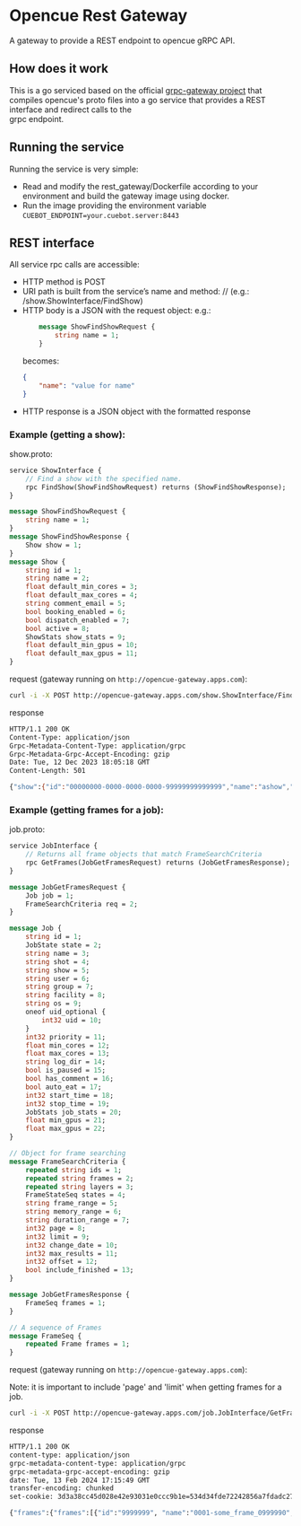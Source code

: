 # Opencue Rest Gateway

A gateway to provide a REST endpoint to opencue gRPC API.

## How does it work

This is a go serviced based on the official [grpc-gateway project](https://github.com/grpc-ecosystem/grpc-gateway) 
that compiles opencue's proto files into a go service that provides a REST interface and redirect calls to the  
grpc endpoint.

## Running the service

Running the service is very simple:
 * Read and modify the rest_gateway/Dockerfile according to your environment and build the gateway image using docker.
 * Run the image providing the environment variable `CUEBOT_ENDPOINT=your.cuebot.server:8443`

## REST interface

All service rpc calls are accessible:
 * HTTP method is POST
 * URI path is built from the service’s name and method: /<fully qualified service name>/<method name> (e.g.: /show.ShowInterface/FindShow)
 * HTTP body is a JSON with the request object: e.g.: 
    ```proto
        message ShowFindShowRequest {
            string name = 1;
        }
    ``` 
    becomes:
    ```json
    {
        "name": "value for name"
    }
    ```
 * HTTP response is a JSON object with the formatted response

### Example (getting a show):
show.proto:
```proto
service ShowInterface {
    // Find a show with the specified name.
    rpc FindShow(ShowFindShowRequest) returns (ShowFindShowResponse);
}

message ShowFindShowRequest {
    string name = 1;
}
message ShowFindShowResponse {
    Show show = 1;
}
message Show {
    string id = 1;
    string name = 2;
    float default_min_cores = 3;
    float default_max_cores = 4;
    string comment_email = 5;
    bool booking_enabled = 6;
    bool dispatch_enabled = 7;
    bool active = 8;
    ShowStats show_stats = 9;
    float default_min_gpus = 10;
    float default_max_gpus = 11;
}
```
request (gateway running on `http://opencue-gateway.apps.com`):
```bash
curl -i -X POST http://opencue-gateway.apps.com/show.ShowInterface/FindShow -d '{"name": "ashow"}`
```
response
```bash
HTTP/1.1 200 OK
Content-Type: application/json
Grpc-Metadata-Content-Type: application/grpc
Grpc-Metadata-Grpc-Accept-Encoding: gzip
Date: Tue, 12 Dec 2023 18:05:18 GMT
Content-Length: 501

{"show":{"id":"00000000-0000-0000-0000-99999999999999","name":"ashow","defaultMinCores":1,"defaultMaxCores":10,"commentEmail":"middle-tier@imageworks.com","bookingEnabled":true,"dispatchEnabled":true,"active":true,"showStats":{"runningFrames":75,"deadFrames":14,"pendingFrames":1814,"pendingJobs":175,"createdJobCount":"2353643","createdFrameCount":"10344702","renderedFrameCount":"9733366","failedFrameCount":"1096394","reservedCores":252,"reservedGpus":0},"defaultMinGpus":100,"defaultMaxGpus":100000}}
```

### Example (getting frames for a job):
job.proto:
```proto
service JobInterface {
    // Returns all frame objects that match FrameSearchCriteria
    rpc GetFrames(JobGetFramesRequest) returns (JobGetFramesResponse);
}

message JobGetFramesRequest {
    Job job = 1;
    FrameSearchCriteria req = 2;
}

message Job {
    string id = 1;
    JobState state = 2;
    string name = 3;
    string shot = 4;
    string show = 5;
    string user = 6;
    string group = 7;
    string facility = 8;
    string os = 9;
    oneof uid_optional {
        int32 uid = 10;
    }
    int32 priority = 11;
    float min_cores = 12;
    float max_cores = 13;
    string log_dir = 14;
    bool is_paused = 15;
    bool has_comment = 16;
    bool auto_eat = 17;
    int32 start_time = 18;
    int32 stop_time = 19;
    JobStats job_stats = 20;
    float min_gpus = 21;
    float max_gpus = 22;
}

// Object for frame searching
message FrameSearchCriteria {
    repeated string ids = 1;
    repeated string frames = 2;
    repeated string layers = 3;
    FrameStateSeq states = 4;
    string frame_range = 5;
    string memory_range = 6;
    string duration_range = 7;
    int32 page = 8;
    int32 limit = 9;
    int32 change_date = 10;
    int32 max_results = 11;
    int32 offset = 12;
    bool include_finished = 13;
}

message JobGetFramesResponse {
    FrameSeq frames = 1;
}

// A sequence of Frames
message FrameSeq {
    repeated Frame frames = 1;
}
```
request (gateway running on `http://opencue-gateway.apps.com`):

Note: it is important to include 'page' and 'limit' when getting frames for a job.
```bash
curl -i -X POST http://opencue-gateway.apps.com/job.JobInterface/GetFrames -d '{"job":{"id":"9999999999-b8d7-9999-a29c-99999999999999"}, "req": {"include_finished":true,"page":1,"limit":100}}'
```
response
```bash
HTTP/1.1 200 OK
content-type: application/json
grpc-metadata-content-type: application/grpc
grpc-metadata-grpc-accept-encoding: gzip
date: Tue, 13 Feb 2024 17:15:49 GMT
transfer-encoding: chunked
set-cookie: 3d3a38cc45d028e42e93031e0ccc9b1e=534d34fde72242856a7fdadc27260929; path=/; HttpOnly

{"frames":{"frames":[{"id":"9999999", "name":"0001-some_frame_0999990", "layerName":"h", "number":1, "state":"WAITING", "retryCount":0, "exitStatus":-1, "dispatchOrder":0, "startTime":0, "stopTime":0, "maxRss":"0", "usedMemory":"0", "reservedMemory":"0", "reservedGpuMemory":"0", "lastResource":"/0.00/0", "checkpointState":"DISABLED", "checkpointCount":0, "totalCoreTime":0, "lluTime":1707842141, "totalGpuTime":0, "maxGpuMemory":"0", "usedGpuMemory":"0", "frameStateDisplayOverride":null}, {"id":"10fa17d4-9313-4924-86f5-380c5b2a25d8", "name":"0002-some_frame_0999990", "layerName":"some_frame_0999990", "number":2, "state":"WAITING", "retryCount":0, "exitStatus":-1, "dispatchOrder":1, "startTime":0, "stopTime":0, "maxRss":"0", "usedMemory":"0", "reservedMemory":"0", "reservedGpuMemory":"0", "lastResource":"/0.00/0", "checkpointState":"DISABLED", "checkpointCount":0, "totalCoreTime":0, "lluTime":1707842141, "totalGpuTime":0, "maxGpuMemory":"0", "usedGpuMemory":"0", "frameStateDisplayOverride":null}, {"id":"8d39c602-0b27-4b1e-a09b-4fa35db40e55", "name":"0003-some_frame_0999990", "layerName":"some_frame_0999990", "number":3, "state":"WAITING", "retryCount":0, "exitStatus":-1, "dispatchOrder":2, "startTime":0, "stopTime":0, "maxRss":"0", "usedMemory":"0", "reservedMemory":"0", "reservedGpuMemory":"0", "lastResource":"/0.00/0", "checkpointState":"DISABLED", "checkpointCount":0, "totalCoreTime":0, "lluTime":1707842141, "totalGpuTime":0, "maxGpuMemory":"0", "usedGpuMemory":"0", "frameStateDisplayOverride":null}, {"id":"d418a837-e974-4716-9105-296f495bc407", "name":"0004-some_frame_0999990", "layerName":"some_frame_0999990", "number":4, "state":"WAITING", "retryCount":0, "exitStatus":-1, "dispatchOrder":3, "startTime":0, "stopTime":0, "maxRss":"0", "usedMemory":"0", "reservedMemory":"0", "reservedGpuMemory":"0", "lastResource":"/0.00/0", "checkpointState":"DISABLED", "checkpointCount":0, "totalCoreTime":0, "lluTime":1707842141, "totalGpuTime":0, "maxGpuMemory":"0", "usedGpuMemory":"0", "frameStateDisplayOverride":null}, {"id":"d2113372-99999-4c05-8100-9999999", "name":"0005-some_frame_0999990", "layerName":"some_frame_0999990", "number":5, "state":"WAITING", "retryCount":0, "exitStatus":-1, "dispatchOrder":4, "startTime":0, "stopTime":0, "maxRss":"0", "usedMemory":"0", "reservedMemory":"0", "reservedGpuMemory":"0", "lastResource":"/0.00/0", "checkpointState":"DISABLED", "checkpointCount":0, "totalCoreTime":0, "lluTime":1707842141, "totalGpuTime":0, "maxGpuMemory":"0", "usedGpuMemory":"0", "frameStateDisplayOverride":null}]}}
```
